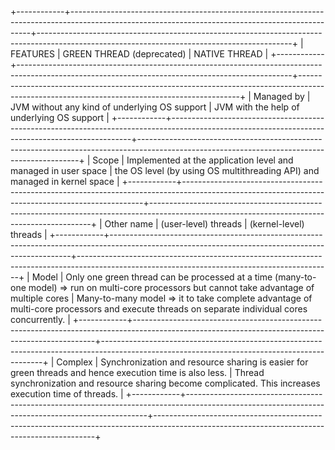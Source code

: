 +------------+--------------------------------------------------------------------------------------------------------------------------------------------------+---------------------------------------------------------------------------------------------------------------------------------------------+
| FEATURES   | GREEN THREAD (deprecated)                                                                                                                        | NATIVE THREAD                                                                                                                               |
+------------+--------------------------------------------------------------------------------------------------------------------------------------------------+---------------------------------------------------------------------------------------------------------------------------------------------+
| Managed by | JVM without any kind of underlying OS support                                                                                                    | JVM with the help of underlying OS support                                                                                                  |
+------------+--------------------------------------------------------------------------------------------------------------------------------------------------+---------------------------------------------------------------------------------------------------------------------------------------------+
| Scope      | Implemented at the application level and managed in user space                                                                                   | the OS level (by using OS multithreading API) and managed in kernel space                                                                   |
+------------+--------------------------------------------------------------------------------------------------------------------------------------------------+---------------------------------------------------------------------------------------------------------------------------------------------+
| Other name | (user-level) threads                                                                                                                             | (kernel-level) threads                                                                                                                      |
+------------+--------------------------------------------------------------------------------------------------------------------------------------------------+---------------------------------------------------------------------------------------------------------------------------------------------+
| Model      | Only one green thread can be processed at a time (many-to-one model) => run on multi-core processors but cannot take advantage of multiple cores | Many-to-many model => it to take complete advantage of multi-core processors and execute threads on separate individual cores concurrently. |
+------------+--------------------------------------------------------------------------------------------------------------------------------------------------+---------------------------------------------------------------------------------------------------------------------------------------------+
| Complex    | Synchronization and resource sharing is easier for green threads and hence execution time is also less.                                          | Thread synchronization and resource sharing become complicated. This increases execution time of threads.                                   |
+------------+--------------------------------------------------------------------------------------------------------------------------------------------------+---------------------------------------------------------------------------------------------------------------------------------------------+
